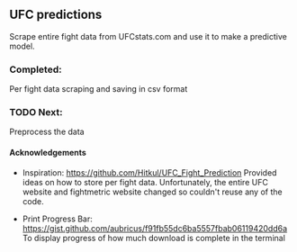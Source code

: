 ## UFC predictions

Scrape entire fight data from UFCstats.com and use it to make a predictive model.

### Completed:
Per fight data scraping and saving in csv format

### TODO Next:
Preprocess the data

#### Acknowledgements

- Inspiration: https://github.com/Hitkul/UFC_Fight_Prediction 
Provided ideas on how to store per fight data. Unfortunately, the entire UFC website and fightmetric website changed so couldn't reuse any of the code.

- Print Progress Bar: https://gist.github.com/aubricus/f91fb55dc6ba5557fbab06119420dd6a
To display progress of how much download is complete in the terminal